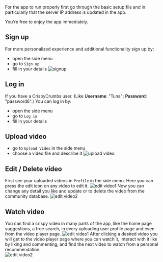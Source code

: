 For the app to run properly first go through the basic setup file and in particularly that the server IP address is updated in the app.

You're free to enjoy the app immediately. 
## Sign up
For more personalized experience and additional functionality sign up by:
- open the side menu
- go to `Sign up`
- fill in your details
![signup](assets/signup.png)

## Log in
If you have a CrispyCrumbs user. (Like **Username**: "Tuna"; **Password**: "password6".)
You can log in by:
- open the side menu
- go to `Log in`
- fill in your details

## Upload video
- go to `Upload Video` in the side menu
- choose a video file and describe it
![upload video](assets/uploadvideo.png)

## Edit / Delete video
First see your uploaded videos in `Profile` in the side menu.
Here you can press the edit icon on any video to edit it.
![edit video1](assets/editvideo1.png)
Now you can change any detail you like and update or to delete the video from the community database.
![edit video2](assets/editvideo2.png)
## Watch video
You can  find a crispy video in many parts of the app, like the home page suggestions, a free search, in every uploading user profile page and even from the video player page.
![edit video1](assets/editvideo1.png)
After clicking a desired video you will get to the video player page where you can watch it, interact with it like by liking and commenting, and find the next video to watch from a personal recommendation.  
![edit video2](assets/editvideo2.png)